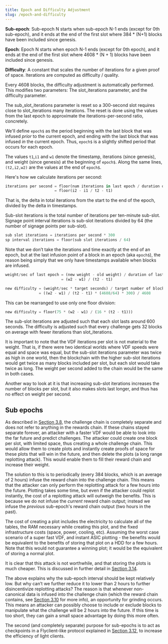 ```yaml
---
title: Epoch and Difficulty Adjustment
slug: /epoch-and-difficulty
---
```


**Sub-epoch**: Sub-epoch N starts when sub-epoch N-1 ends (except for 0th sub-epoch), and it ends at the end of the first slot where 384 \* (N+1) blocks have been included since genesis.

**Epoch**: Epoch N starts when epoch N-1 ends (except for 0th epoch), and it ends at the end of the first slot where 4608 \* (N + 1) blocks have been included since genesis.

**Difficulty**: A constant that scales the number of iterations for a given proof of space. Iterations are computed as difficulty / quality.

Every 4608 blocks, the difficulty adjustment is automatically performed. This modifies two parameters: The slot_iterations parameter, and the difficulty parameter.

The sub_slot_iterations parameter is reset so a 300-second slot requires close to slot_iterations many iterations. The reset is done using the values from the last epoch to approximate the iterations-per-second ratio, concretely.

We'll define `epoch$` as the period beginning with the last block that was infused _prior_ to the current epoch, and ending with the last block that was infused _in_ the current epoch. Thus, `epoch$` is a slightly shifted period that occurs for each epoch.

The values `t1`,`i1` and `w1` denote the timestamp, iterations (since genesis), and weight (since genesis) at the beginning of `epoch$`. Along the same lines, `(t2,i2,w2)` are the values at the end of `epoch$`.

Here's how we calculate iterations per second:

```python
iterations per second = floor(num iterations in last epoch / duration of last epoch)
                      = floor(i2 - i1 / t2 - t1)
```

That is, the delta in total iterations from the start to the end of the epoch, divided by the delta in timestamps.

Sub-slot iterations is the total number of iterations per ten-minute sub-slot.
Signage point interval iterations is sub-slot iterations divided by 64 (the number of signage points per sub-slot).

```python
sub slot iterations = iterations per second * 300
sp interval iterations = floor(sub slot iterations / 64)
```

Note that we don’t take the iterations and time exactly at the end of an epoch, but at the last infusion point of a block in an epoch (aka `epoch$`), the reason being simply that we only have timestamps available when blocks are infused.

```python
weight/sec of last epoch = (new weight - old weight) / duration of last epoch
                         = (w2 - w1) / (t2 - t1)

new difficulty = (weight/sec * target seconds) / target number of blocks
               = ((w2 - w1) / (t2 - t1) * (4608/64) * 300) / 4608
```

This can be rearranged to use only one floor division:

```python
new difficulty = floor(75 * (w2 - w1) / (16 * (t2 - t1)))
```

The sub-slot iterations are adjusted such that each slot lasts around 600 seconds.
The difficulty is adjusted such that every challenge gets 32 blocks on average with fewer iterations than slot_iterations.

It is important to note that the VDF iterations per slot is not material to the weight.
That is, if there were two identical worlds where VDF speeds were equal and space was equal, but the sub-slot iterations parameter was twice as high in one world, then the blockchain with the higher sub-slot iterations would get twice as many blocks included per slot, but each slot would take twice as long. The weight per second added to the chain would be the same in both cases.

Another way to look at it is that increasing sub-slot iterations increases the number of blocks per slot, but it also makes slots last longer, and thus has no effect on weight per second.

## Sub epochs

As described in [Section 3.8](/docs/consensus/three_vdf_chains 'Section 3.8: Three VDF Chains'), the challenge chain is completely separate and does not refer to anything in the rewards chain. If these chains stayed separate forever, an attacker with a faster VDF would be able to look into the far future and predict challenges. The attacker could create one block per slot, with limited space, thus creating a whole challenge chain. This would allow them to create plots and instantly create proofs of space for these plots that will win in the future, and then delete the plots (a long range replotting attack). This would enable them to fill their reward chain and increase their weight.

The solution to this is to periodically (every 384 blocks, which is an average of 2 hours) infuse the reward chain into the challenge chain. This means that the attacker can only perform the replotting attack for a few hours into the future. Plotting takes some time, but even if the attacker could replot instantly, the cost of a replotting attack will outweigh the benefits. This is because we do not infuse the _current_ reward chain output; instead we infuse the _previous_ sub-epoch's reward chain output (two hours in the past).

The cost of creating a plot includes the electricity to calculate all of the tables, the RAM necessary while creating this plot, and the fixed infrastructure costs (space, power, cooling, etc). Assuming the worst case scenario of a super fast VDF, and instant ASIC plotting - the benefits would be equivalent to the benefits of storing that plot on a HDD for a few hours. Note that this would not guarantee a winning plot; it would be the equivalent of storing a normal plot.

It is clear that this attack is not worthwhile, and that storing the plots is much cheaper. This is discussed in further detail in [Section 3.14](/docs/consensus/attacks_and_countermeasures#short-range-replotting-attack 'Section 3.14: Short Range Replotting Attack').

The above explains why the sub-epoch interval should be kept relatively low. But why can’t we further reduce it to lower than 2 hours to further disincentivize replotting attacks? The reason is that whenever non-canonical data is infused into the challenge chain (which the reward chain contains, see [Section 3.10](/docs/consensus/foliage 'Section 3.10: Foliage') for more info), an opportunity for grinding occurs. This means an attacker can possibly choose to include or exclude blocks to manipulate what the challenge will be 2 hours into the future. If this time is too short, they can gain a small space advantage by doing this more often.

The second (and completely separate) purpose for sub-epochs is to act as checkpoints in a Flyclient-like protocol explained in [Section 3.12](/docs/consensus/light_clients 'Section 3.12: Light Clients'), to increase the efficiency of light clients.
